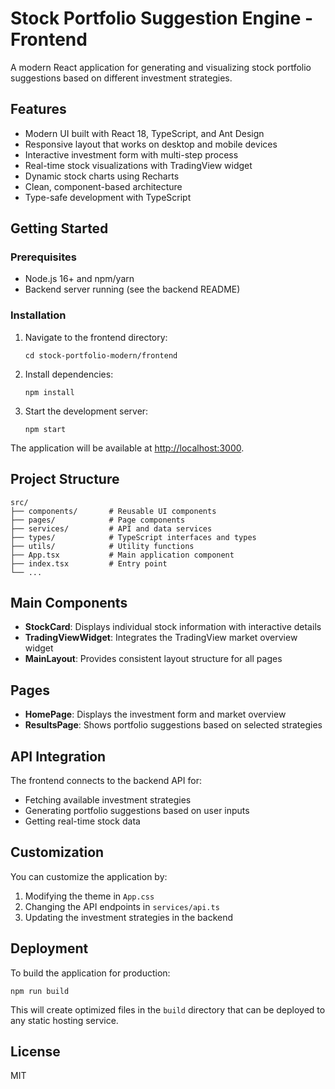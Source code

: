 # Stock Portfolio Suggestion Engine - Frontend

A modern React application for generating and visualizing stock portfolio suggestions based on different investment strategies.

## Features

- Modern UI built with React 18, TypeScript, and Ant Design
- Responsive layout that works on desktop and mobile devices
- Interactive investment form with multi-step process
- Real-time stock visualizations with TradingView widget
- Dynamic stock charts using Recharts
- Clean, component-based architecture
- Type-safe development with TypeScript

## Getting Started

### Prerequisites

- Node.js 16+ and npm/yarn
- Backend server running (see the backend README)

### Installation

1. Navigate to the frontend directory:
   ```
   cd stock-portfolio-modern/frontend
   ```

2. Install dependencies:
   ```
   npm install
   ```

3. Start the development server:
   ```
   npm start
   ```

The application will be available at [http://localhost:3000](http://localhost:3000).

## Project Structure

```
src/
├── components/       # Reusable UI components
├── pages/            # Page components
├── services/         # API and data services
├── types/            # TypeScript interfaces and types
├── utils/            # Utility functions
├── App.tsx           # Main application component
├── index.tsx         # Entry point
└── ...
```

## Main Components

- **StockCard**: Displays individual stock information with interactive details
- **TradingViewWidget**: Integrates the TradingView market overview widget
- **MainLayout**: Provides consistent layout structure for all pages

## Pages

- **HomePage**: Displays the investment form and market overview
- **ResultsPage**: Shows portfolio suggestions based on selected strategies

## API Integration

The frontend connects to the backend API for:
- Fetching available investment strategies
- Generating portfolio suggestions based on user inputs
- Getting real-time stock data

## Customization

You can customize the application by:

1. Modifying the theme in `App.css`
2. Changing the API endpoints in `services/api.ts`
3. Updating the investment strategies in the backend

## Deployment

To build the application for production:

```
npm run build
```

This will create optimized files in the `build` directory that can be deployed to any static hosting service.

## License

MIT 